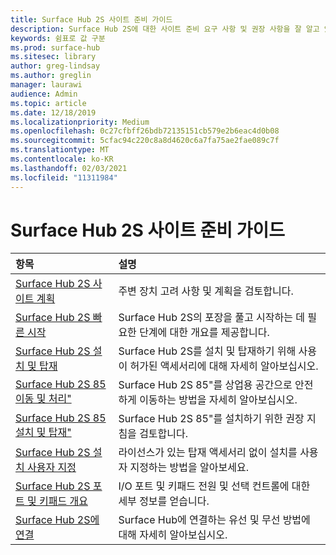 ```yaml
---
title: Surface Hub 2S 사이트 준비 가이드
description: Surface Hub 2S에 대한 사이트 준비 요구 사항 및 권장 사항을 잘 알고 있습니다.
keywords: 쉼표로 값 구분
ms.prod: surface-hub
ms.sitesec: library
author: greg-lindsay
ms.author: greglin
manager: laurawi
audience: Admin
ms.topic: article
ms.date: 12/18/2019
ms.localizationpriority: Medium
ms.openlocfilehash: 0c27cfbff26bdb72135151cb579e2b6eac4d0b08
ms.sourcegitcommit: 5cfac94c220c8a8d4620c6a7fa75ae2fae089c7f
ms.translationtype: MT
ms.contentlocale: ko-KR
ms.lasthandoff: 02/03/2021
ms.locfileid: "11311984"
---
```

# Surface Hub 2S 사이트 준비 가이드

| 항목 | 설명 |
|:-------|:-------|
| [Surface Hub 2S 사이트 계획](surface-hub-2s-site-planning.md) | 주변 장치 고려 사항 및 계획을 검토합니다. |
| [Surface Hub 2S 빠른 시작](surface-hub-2s-quick-start.md) | Surface Hub 2S의 포장을 풀고 시작하는 데 필요한 단계에 대한 개요를 제공합니다. |
| [Surface Hub 2S 설치 및 탑재](surface-hub-2s-install-mount.md) | Surface Hub 2S를 설치 및 탑재하기 위해 사용이 허가된 액세서리에 대해 자세히 알아보십시오. |
| [Surface Hub 2S 85 이동 및 처리"](hub-move.md) | Surface Hub 2S 85"를 상업용 공간으로 안전하게 이동하는 방법을 자세히 알아보십시오.  |
| [Surface Hub 2S 85 설치 및 탑재"](surface-hub-2s-install-mount.md) | Surface Hub 2S 85"를 설치하기 위한 권장 지침을 검토합니다. |
| [Surface Hub 2S 설치 사용자 지정](surface-hub-2s-custom-install.md) | 라이선스가 있는 탑재 액세서리 없이 설치를 사용자 지정하는 방법을 알아보세요.|
| [Surface Hub 2S 포트 및 키패드 개요](surface-hub-2s-port-keypad-overview.md) | I/O 포트 및 키패드 전원 및 선택 컨트롤에 대한 세부 정보를 얻습니다. |
| [Surface Hub 2S에 연결](surface-hub-2s-connect.md) | Surface Hub에 연결하는 유선 및 무선 방법에 대해 자세히 알아보십시오.|
